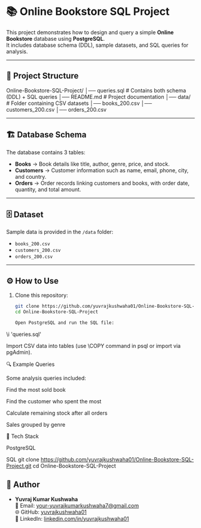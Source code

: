 # 📚 Online Bookstore SQL Project

This project demonstrates how to design and query a simple **Online Bookstore** database using **PostgreSQL**.  
It includes database schema (DDL), sample datasets, and SQL queries for analysis.

---

## 📂 Project Structure

Online-Bookstore-SQL-Project/
│── queries.sql # Contains both schema (DDL) + SQL queries
│── README.md # Project documentation
│── data/ # Folder containing CSV datasets
│── books_200.csv
│── customers_200.csv
│── orders_200.csv


---

## 🏗️ Database Schema

The database contains 3 tables:  

- **Books** → Book details like title, author, genre, price, and stock.  
- **Customers** → Customer information such as name, email, phone, city, and country.  
- **Orders** → Order records linking customers and books, with order date, quantity, and total amount.  

---

## 🗄️ Dataset

Sample data is provided in the `/data` folder:  

- `books_200.csv`  
- `customers_200.csv`  
- `orders_200.csv`  

---

## ⚙️ How to Use

1. Clone this repository:    
   ```bash
   git clone https://github.com/yuvrajkushwaha01/Online-Bookstore-SQL-Project.git
   cd Online-Bookstore-SQL-Project

   Open PostgreSQL and run the SQL file:

\i 'queries.sql'


Import CSV data into tables (use \COPY command in psql or import via pgAdmin).

🔍 Example Queries

Some analysis queries included:

Find the most sold book

Find the customer who spent the most

Calculate remaining stock after all orders

Sales grouped by genre

🚀 Tech Stack

PostgreSQL

SQL
   git clone https://github.com/yuvrajkushwaha01/Online-Bookstore-SQL-Project.git
   cd Online-Bookstore-SQL-Project

   ## 👤 Author

- **Yuvraj Kumar Kushwaha**  
  📧 Email: your-yuvrajkumarkushwaha7@gmail.com  
  🌐 GitHub: [yuvrajkushwaha01](https://github.com/yuvrajkushwaha01)  
  💼 LinkedIn: [linkedin.com/in/yuvrajkushwaha01](https://www.linkedin.com/in/yuvrajkushwaha01)  

